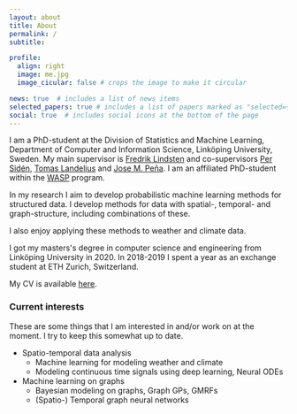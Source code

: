```yaml
---
layout: about
title: About
permalink: /
subtitle:

profile:
  align: right
  image: me.jpg
  image_cicular: false # crops the image to make it circular

news: true  # includes a list of news items
selected_papers: true # includes a list of papers marked as "selected={true}"
social: true  # includes social icons at the bottom of the page
---
```


I am a PhD-student at the Division of Statistics and Machine Learning, Department of Computer and Information Science, Linköping University, Sweden.
My main supervisor is [Fredrik Lindsten](https://lindsten.netlify.app/) and co-supervisors [Per Sidén](https://scholar.google.se/citations?user=0UomzRIAAAAJ), [Tomas Landelius](https://www.smhi.se/en/research/research-departments/meteorology/tomas-landelius-1.4817) and [Jose M. Peña](https://www.ida.liu.se/~jospe50/).
I am an affiliated PhD-student within the [WASP](https://wasp-sweden.org/) program.

In my research I aim to develop probabilistic machine learning methods for structured data.
I develop methods for data with spatial-, temporal- and graph-structure, including combinations of these.
 <!--In particular I am interested in how more traditional probabilistic methods in these domains can be combined with deep learning in order to derive new methods with useful properties.-->
I also enjoy applying these methods to weather and climate data.

I got my masters's degree in computer science and engineering from Linköping University in 2020.
In 2018-2019 I spent a year as an exchange student at ETH Zurich, Switzerland.
<!--I grew up in Lindesberg, Sweden and currently live in Linköping.
I am an avid Linux user and a believer in free and open source software. Openness of ideas, culture and research is very important to me. -->

My CV is available [here](https://raw.githubusercontent.com/joeloskarsson/CV/academic/docs/CV.pdf).

### Current interests
These are some things that I am interested in and/or work on at the moment. I try to keep this somewhat up to date.

* Spatio-temporal data analysis
  * Machine learning for modeling weather and climate
  * Modeling continuous time signals using deep learning, Neural ODEs
* Machine learning on graphs
  * Bayesian modeling on graphs, Graph GPs, GMRFs
  * (Spatio-) Temporal graph neural networks

